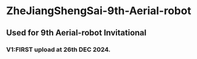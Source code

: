 # ZheJiangShengSai-9th-Aerial-robot
## Used for 9th Aerial-robot Invitational  
### V1:FIRST upload at 26th DEC 2024.
